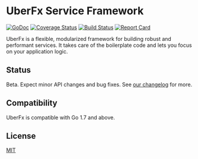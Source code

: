 # UberFx Service Framework

[![GoDoc][doc-img]][doc]
[![Coverage Status][cov-img]][cov]
[![Build Status][ci-img]][ci]
[![Report Card][report-card-img]][report-card]

UberFx is a flexible, modularized framework for building robust and performant
services. It takes care of the boilerplate code and lets you focus on your
application logic.

## Status

Beta. Expect minor API changes and bug fixes. See [our changelog](CHANGELOG.md)
for more.

## Compatibility

UberFx is compatible with Go 1.7 and above.

## License

[MIT](LICENSE.txt)

[doc]: https://godoc.org/go.uber.org/fx
[doc-img]: https://godoc.org/go.uber.org/fx?status.svg
[cov]: https://codecov.io/gh/uber-go/fx/branch/dev
[cov-img]: https://codecov.io/gh/uber-go/fx/branch/dev/graph/badge.svg
[ci]: https://travis-ci.org/uber-go/fx
[ci-img]: https://travis-ci.org/uber-go/fx.svg?branch=dev
[report-card]: https://goreportcard.com/report/github.com/uber-go/fx
[report-card-img]: https://goreportcard.com/badge/github.com/uber-go/fx
